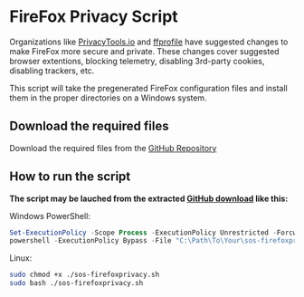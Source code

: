 # FireFox Privacy Script

Organizations like [PrivacyTools.io](https://www.privacytools.io/browsers/#about_config) and [ffprofile](https://ffprofile.com/) have suggested changes to make FireFox more secure and private.
These changes cover suggested browser extentions, blocking telemetry, disabling 3rd-party cookies, disabling trackers, etc.

This script will take the pregenerated FireFox configuration files and install them in the proper directories on a Windows system.

## Download the required files

Download the required files from the [GitHub Repository](https://github.com/simeononsecurity/FireFox-Privacy-Script)

## How to run the script

**The script may be lauched from the extracted [GitHub download](https://github.com/simeononsecurity/FireFox-Privacy-Script/archive/master.zip) like this:**

Windows PowerShell:
```powershell
Set-ExecutionPolicy -Scope Process -ExecutionPolicy Unrestricted -Forcw
powershell -ExecutionPolicy Bypass -File "C:\Path\To\Your\sos-firefoxprivacy.ps1"
```

Linux:
```bash
sudo chmod +x ./sos-firefoxprivacy.sh
sudo bash ./sos-firefoxprivacy.sh
```

